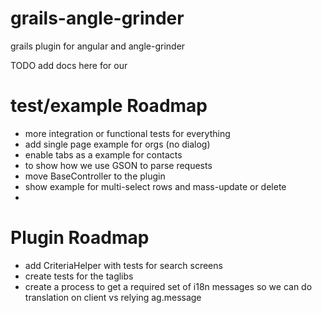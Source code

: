 grails-angle-grinder
====================

grails plugin for angular and angle-grinder

TODO add docs here for our 

test/example Roadmap
====================

- more integration or functional tests for everything
- add single page example for orgs (no dialog)
- enable tabs as a example for contacts
- to show how we use GSON to parse requests
- move BaseController to the plugin
- show example for multi-select rows and mass-update or delete
- 

Plugin Roadmap
==============

- add CriteriaHelper with tests for search screens
- create tests for the taglibs
- create a process to get a required set of i18n messages so we can do translation on client vs relying ag.message
